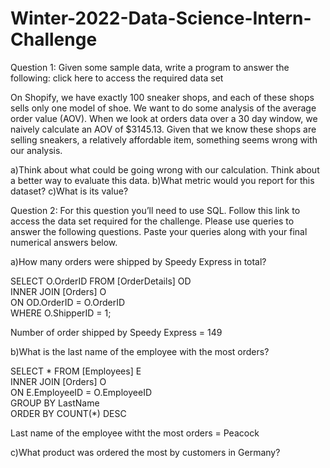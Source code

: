 # Winter-2022-Data-Science-Intern-Challenge




Question 1: Given some sample data, write a program to answer the following: click here to access the required data set

On Shopify, we have exactly 100 sneaker shops, and each of these shops sells only one model of shoe. We want to do some analysis of the average order value (AOV). When we look at orders data over a 30 day window, we naively calculate an AOV of $3145.13. Given that we know these shops are selling sneakers, a relatively affordable item, something seems wrong with our analysis. 

a)Think about what could be going wrong with our calculation. Think about a better way to evaluate this data. 
b)What metric would you report for this dataset?
c)What is its value?


Question 2: For this question you’ll need to use SQL. Follow this link to access the data set required for the challenge. Please use queries to answer the following questions. Paste your queries along with your final numerical answers below.

a)How many orders were shipped by Speedy Express in total?


SELECT O.OrderID FROM [OrderDetails] OD\
INNER JOIN [Orders] O\
ON OD.OrderID = O.OrderID\
WHERE O.ShipperID = 1;

Number of order shipped by Speedy Express = 149


b)What is the last name of the employee with the most orders?

SELECT * FROM [Employees] E\
INNER JOIN [Orders] O\
ON E.EmployeeID = O.EmployeeID\
GROUP BY LastName\
ORDER BY COUNT(*) DESC

Last name of the employee witht the most orders = Peacock


c)What product was ordered the most by customers in Germany?


